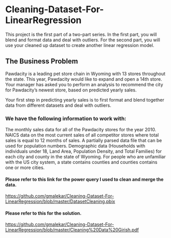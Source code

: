 # Cleaning-Dataset-For-LinearRegression
This project is the first part of a two-part series. In the first part, you will blend and format data and deal with outliers.  For the second part, you will use your cleaned up dataset to create another linear regression model.

## The Business Problem
Pawdacity is a leading pet store chain in Wyoming with 13 stores throughout the state. This year, Pawdacity would like to expand and open a 14th store. Your manager has asked you to perform an analysis to recommend the city for Pawdacity’s newest store, based on predicted yearly sales.

Your first step in predicting yearly sales is to first format and blend together data from different datasets and deal with outliers.

### We have the following information to work with:
The monthly sales data for all of the Pawdacity stores for the year 2010.
NAICS data on the most current sales of all competitor stores where total sales is equal to 12 months of sales.
A partially parsed data file that can be used for population numbers.
Demographic data (Households with individuals under 18, Land Area, Population Density, and Total Families) for each city and county in the state of Wyoming. For people who are unfamiliar with the US city system, a state contains counties and counties contains one or more cities.

#### Please refer to this link for the power query I used to clean and merge the data.
https://github.com/gmalekar/Cleaning-Dataset-For-LinearRegression/blob/master/DatasetCleaning.pbix

#### Please refer to this for the solution.
https://github.com/gmalekar/Cleaning-Dataset-For-LinearRegression/blob/master/Cleaning%20Data%20Girish.pdf
